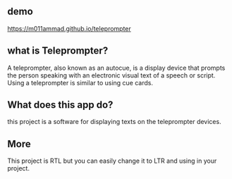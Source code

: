 ## demo
https://m011ammad.github.io/teleprompter

## what is Teleprompter?
A teleprompter, also known as an autocue, is a display device that prompts the person speaking with an electronic visual text of a speech or script. Using a teleprompter is similar to using cue cards.

## What does this app do?
this project is a software for displaying texts on the teleprompter devices.

## More
This project is RTL but you can easily change it to LTR and using in your project.
